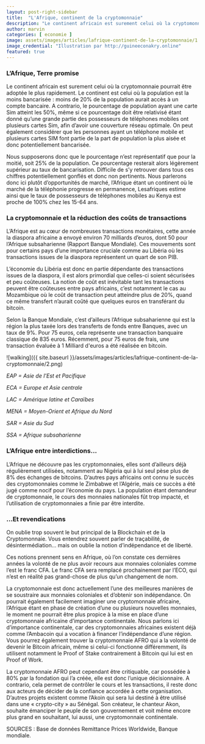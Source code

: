 ```yaml
---
layout: post-right-sidebar
title:  "L'Afrique, continent de la cryptomonnaie"
description: "Le continent africain est surement celui où la cryptomonnaie pourrait être adoptée le plus rapidement. Le continent est celui où la population est la moins bancarisée : moins de 20% de la population aurait accès à un compte bancaire."
author: marvin
categories: [ economie ]
image: assets/images/articles/lafrique-continent-de-la-cryptomonnaie/1.jpg
image_credential: "Illustration par http://guineeconakry.online"
featured: true
---
```


### L’Afrique, Terre promise

Le continent africain est surement celui où la cryptomonnaie pourrait être adoptée le plus rapidement. Le continent est celui où la population est la moins bancarisée : moins de 20% de la population aurait accès à un compte bancaire. A contrario, le pourcentage de population ayant une carte Sim atteint les 50%, même si ce pourcentage doit être relativisé étant donné qu’une grande partie des possesseurs de téléphones mobiles ont plusieurs cartes Sim, afin d’avoir une couverture réseau optimale. On peut également considérer que les personnes ayant un téléphone mobile et plusieurs cartes SIM font partie de la part de population la plus aisée et donc potentiellement bancarisée.

Nous supposerons donc que le pourcentage n’est représentatif que pour la moitié, soit 25% de la population. Ce pourcentage resterait alors légèrement supérieur au taux de bancarisation. Difficile de s’y retrouver dans tous ces chiffres potentiellement gonflés et donc non pertinents. Nous parlerons donc ici plutôt d’opportunités de marché, l’Afrique étant un continent où le marché de la téléphonie progresse en permanence, Lesafriques estime ainsi que le taux de possesseurs de téléphones mobiles au Kenya est proche de 100% chez les 15-64 ans.


### La cryptomonnaie et la réduction des coûts de transactions

L’Afrique est au cœur de nombreuses transactions monétaires, cette année la diaspora africaine a envoyé environ 70 milliards d’euros, dont 50 pour l’Afrique subsaharienne (Rapport Banque Mondiale). Ces mouvements sont pour certains pays d’une importance cruciale comme au Libéria où les transactions issues de la diaspora représentent un quart de son PIB.

L’économie du Libéria est donc en partie dépendante des transactions issues de la diaspora, il est alors primordial que celles-ci soient sécurisées et peu coûteuses. La notion de coût est inévitable tant les transactions peuvent être coûteuses entre pays africains, c’est notamment le cas au Mozambique où le coût de transaction peut atteindre plus de 20%, quand ce même transfert n’aurait coûté que quelques euros en transférant du bitcoin. 

Selon la Banque Mondiale, c’est d’ailleurs l’Afrique subsaharienne qui est la région la plus taxée lors des transferts de fonds entre Banques, avec un taux de 9%. Pour 75 euros, cela représente une transaction banquaire classique de 835 euros. Récemment, pour 75 euros de frais, une transaction évaluée à 1 Milliard d'euros a été réalisée en bitcoin. 

![walking]({{ site.baseurl }}/assets/images/articles/lafrique-continent-de-la-cryptomonnaie/2.png)

*EAP = Asie de l'Est et Pacifique* 

*ECA = Europe et Asie centrale*

*LAC = Amérique latine et Caraïbes* 

*MENA = Moyen-Orient et Afrique du Nord*

*SAR = Asie du Sud*

*SSA = Afrique subsaharienne*

### L’Afrique entre interdictions…

L’Afrique ne découvre pas les cryptomonnaies, elles sont  d’ailleurs déjà régulièrement utilisées, notamment au Nigéria qui à lui seul pèse plus de 8% des échanges de bitcoins. D’autres pays africains ont connu le succès des cryptomonnaies comme le Zimbabwe et l’Algérie, mais ce succès a été jugé comme nocif pour l’économie du pays. La population étant demandeur de cryptomonnaie, le cours des monnaies nationales fût trop impacté, et l’utilisation de cryptomonnaies a finie par être interdite.

### …Et revendications

On oublie trop souvent le but principal de la Blockchain et de la Cryptomonnaie. Vous entendrez souvent parler de traçabilité, de désintermédiation… mais on oublie la notion d’indépendance et de liberté.

Ces notions prennent sens en Afrique, où l’on constate ces dernières années la volonté de ne plus avoir recours aux monnaies coloniales comme l’est le franc CFA. Le franc CFA sera remplacé prochainement par l’ECO, qui n’est en réalité pas grand-chose de plus qu’un changement de nom. 

La cryptomonnaie est donc actuellement l’une des meilleures manières de se soustraire aux monnaies coloniales et d’obtenir son indépendance. On pourrait également facilement imaginer une cryptomonnaie africaine, l’Afrique étant en phase de création d’une ou plusieurs nouvelles monnaies, le moment ne pourrait être plus propice à la mise en place d’une cryptomonnaie africaine d’importance continentale. Nous parlons ici d’importance continentale, car des cryptomonnaies africaines existent déjà comme l’Ambacoin qui a vocation à financer l’indépendance d’une région. Vous pourrez également trouver la cryptomonnaie AFRO qui a la volonté de devenir le Bitcoin africain, même si celui-ci fonctionne différemment, ils utilisent notamment le Proof of Stake contrairement à Bitcoin qui lui est en Proof of Work. 

La cryptomonnaie AFRO peut cependant être critiquable, car possédée à 80% par la fondation qui l’a créée, elle est donc l’unique décisionnaire. A contrario, cela permet de contrôler le cours et les transactions, il reste donc aux acteurs de décider de la confiance accordée à cette organisation. D’autres projets existent comme l’Akoin qui sera lui destiné à être utilisé dans une « crypto-city » au Sénégal. Son créateur, le chanteur Akon, souhaite émanciper le peuple de son gouvernement et voit même encore plus grand en souhaitant, lui aussi, une cryptomonnaie continentale.

SOURCES : Base de données Remittance Prices Worldwide, Banque mondiale.